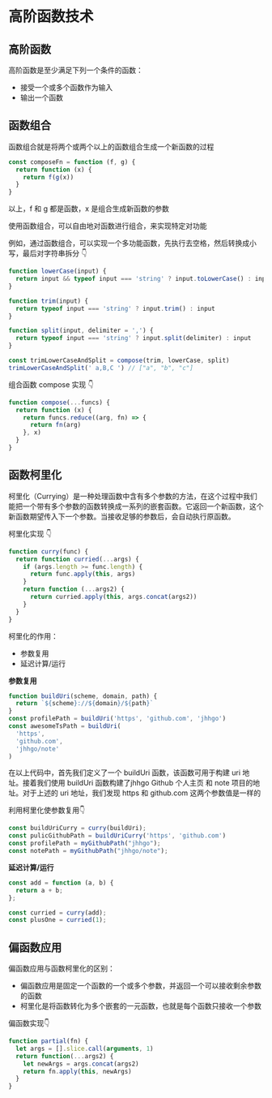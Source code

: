 # 高阶函数技术

## 高阶函数

高阶函数是至少满足下列一个条件的函数：

- 接受一个或多个函数作为输入
- 输出一个函数

## 函数组合

函数组合就是将两个或两个以上的函数组合生成一个新函数的过程

```js
const composeFn = function (f, g) {
  return function (x) {
    return f(g(x))
  }
}
```

以上，f 和 g 都是函数，x 是组合生成新函数的参数

使用函数组合，可以自由地对函数进行组合，来实现特定对功能

例如，通过函数组合，可以实现一个多功能函数，先执行去空格，然后转换成小写，最后对字符串拆分 👇

```js
function lowerCase(input) {
  return input && typeof input === 'string' ? input.toLowerCase() : input
}

function trim(input) {
  return typeof input === 'string' ? input.trim() : input
}

function split(input, delimiter = ',') {
  return typeof input === 'string' ? input.split(delimiter) : input
}

const trimLowerCaseAndSplit = compose(trim, lowerCase, split)
trimLowerCaseAndSplit(' a,B,C ') // ["a", "b", "c"]
```

组合函数 compose 实现 👇

```js
function compose(...funcs) {
  return function (x) {
    return funcs.reduce((arg, fn) => {
      return fn(arg)
    }, x)
  }
}
```

## 函数柯里化

柯里化（Currying）是一种处理函数中含有多个参数的方法，在这个过程中我们能把一个带有多个参数的函数转换成一系列的嵌套函数。它返回一个新函数，这个新函数期望传入下一个参数。当接收足够的参数后，会自动执行原函数。

柯里化实现 👇

```js
function curry(func) {
  return function curried(...args) {
    if (args.length >= func.length) {
      return func.apply(this, args)
    }
    return function (...args2) {
      return curried.apply(this, args.concat(args2))
    }
  }
}
```

柯里化的作用：

- 参数复用
- 延迟计算/运行

**参数复用**

```js
function buildUri(scheme, domain, path) {
  return `${scheme}://${domain}/${path}`
}
const profilePath = buildUri('https', 'github.com', 'jhhgo')
const awesomeTsPath = buildUri(
  'https',
  'github.com',
  'jhhgo/note'
)
```

在以上代码中，首先我们定义了一个 buildUri 函数，该函数可用于构建 uri 地址。接着我们使用 buildUri 函数构建了jhhgo Github 个人主页 和 note 项目的地址。对于上述的 uri 地址，我们发现 https 和 github.com 这两个参数值是一样的

利用柯里化使参数复用👇

```js
const buildUriCurry = curry(buildUri);
const pulicGithubPath = buildUriCurry('https', 'github.com')
const profilePath = myGithubPath("jhhgo");
const notePath = myGithubPath("jhhgo/note");
```

**延迟计算/运行**

```js
const add = function (a, b) {
  return a + b;
};

const curried = curry(add);
const plusOne = curried(1);
```

## 偏函数应用

偏函数应用与函数柯里化的区别：
  - 偏函数应用是固定一个函数的一个或多个参数，并返回一个可以接收剩余参数的函数
  - 柯里化是将函数转化为多个嵌套的一元函数，也就是每个函数只接收一个参数

偏函数实现👇

```js
function partial(fn) {
  let args = [].slice.call(arguments, 1)
  return function(...args2) {
    let newArgs = args.concat(args2)
    return fn.apply(this, newArgs)
  }
}
```